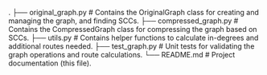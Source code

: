 .
├── original_graph.py       # Contains the OriginalGraph class for creating and managing the graph, and finding SCCs.
├── compressed_graph.py     # Contains the CompressedGraph class for compressing the graph based on SCCs.
├── utils.py                # Contains helper functions to calculate in-degrees and additional routes needed.
├── test_graph.py           # Unit tests for validating the graph operations and route calculations.
└── README.md               # Project documentation (this file).
